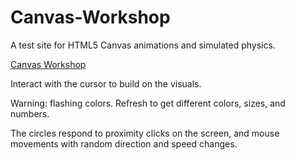 # Canvas-Workshop

A test site for HTML5 Canvas animations and simulated physics.

<a href="https://canvas-workshop.pages.dev/">Canvas Workshop</a>

Interact with the cursor to build on the visuals. 

Warning: flashing colors.
Refresh to get different colors, sizes, and numbers.

The circles respond to proximity clicks on the screen, and mouse movements with random direction and speed changes.



